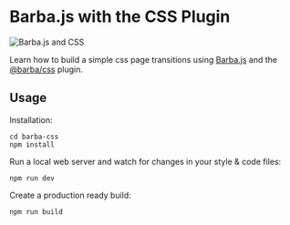 # Barba.js with the CSS Plugin

![Barba.js and CSS](../assets/img_barba-js-css.png)

Learn how to build a simple css page transitions using [Barba.js](https://barba.js.org/) and
the [@barba/css](https://barba.js.org/docs/plugins/css/) plugin.

## Usage

Installation:

```
cd barba-css
npm install
```

Run a local web server and watch for changes in your style & code files:

```
npm run dev
```

Create a production ready build:

```
npm run build
```
